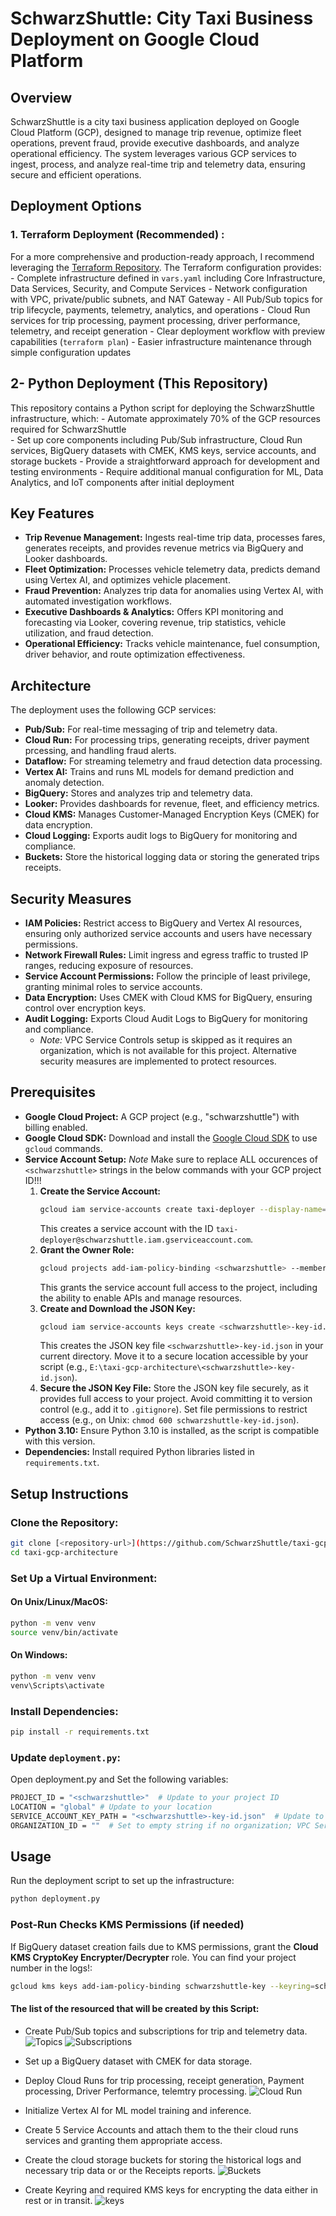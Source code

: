 # SchwarzShuttle: City Taxi Business Deployment on Google Cloud Platform

## Overview
SchwarzShuttle is a city taxi business application deployed on Google Cloud Platform (GCP), designed to manage trip revenue, optimize fleet operations, prevent fraud, provide executive dashboards, and analyze operational efficiency. The system leverages various GCP services to ingest, process, and analyze real-time trip and telemetry data, ensuring secure and efficient operations.

## Deployment Options

### 1. Terraform Deployment (Recommended) : 
   For a more comprehensive and production-ready approach, I recommend leveraging the [Terraform Repository](https://github.com/SchwarzShuttle/Infrastructure-Terraform).
   The Terraform configuration provides:
      - Complete infrastructure defined in `vars.yaml` including Core Infrastructure, Data Services, Security, and Compute Services 
      - Network configuration with VPC, private/public subnets, and NAT Gateway 
      - All Pub/Sub topics for trip lifecycle, payments, telemetry, analytics, and operations 
      - Cloud Run services for trip processing, payment processing, driver performance, telemetry, and receipt generation 
      - Clear deployment workflow with preview capabilities (`terraform plan`) 
      - Easier infrastructure maintenance through simple configuration updates

## 2- Python Deployment (This Repository)
   This repository contains a Python script for deploying the SchwarzShuttle infrastructure, which:
      - Automate approximately 70% of the GCP resources required for SchwarzShuttle  
      - Set up core components including Pub/Sub infrastructure, Cloud Run services, BigQuery datasets with CMEK, KMS keys, service accounts, and storage buckets 
      - Provide a straightforward approach for development and testing environments 
      - Require additional manual configuration for ML, Data Analytics, and IoT components after initial deployment

## Key Features
- **Trip Revenue Management:** Ingests real-time trip data, processes fares, generates receipts, and provides revenue metrics via BigQuery and Looker dashboards.
- **Fleet Optimization:** Processes vehicle telemetry data, predicts demand using Vertex AI, and optimizes vehicle placement.
- **Fraud Prevention:** Analyzes trip data for anomalies using Vertex AI, with automated investigation workflows.
- **Executive Dashboards & Analytics:** Offers KPI monitoring and forecasting via Looker, covering revenue, trip statistics, vehicle utilization, and fraud detection.
- **Operational Efficiency:** Tracks vehicle maintenance, fuel consumption, driver behavior, and route optimization effectiveness.

## Architecture
The deployment uses the following GCP services:
- **Pub/Sub:** For real-time messaging of trip and telemetry data.
- **Cloud Run:** For processing trips, generating receipts, driver payment prcessing, and handling fraud alerts.
- **Dataflow:** For streaming telemetry and fraud detection data processing.
- **Vertex AI:** Trains and runs ML models for demand prediction and anomaly detection.
- **BigQuery:** Stores and analyzes trip and telemetry data.
- **Looker:** Provides dashboards for revenue, fleet, and efficiency metrics.
- **Cloud KMS:** Manages Customer-Managed Encryption Keys (CMEK) for data encryption.
- **Cloud Logging:** Exports audit logs to BigQuery for monitoring and compliance.
- **Buckets:** Store the historical logging data or storing the generated trips receipts.
## Security Measures
- **IAM Policies:** Restrict access to BigQuery and Vertex AI resources, ensuring only authorized service accounts and users have necessary permissions.
- **Network Firewall Rules:** Limit ingress and egress traffic to trusted IP ranges, reducing exposure of resources.
- **Service Account Permissions:** Follow the principle of least privilege, granting minimal roles to service accounts.
- **Data Encryption:** Uses CMEK with Cloud KMS for BigQuery, ensuring control over encryption keys.
- **Audit Logging:** Exports Cloud Audit Logs to BigQuery for monitoring and compliance.
  - *Note:* VPC Service Controls setup is skipped as it requires an organization, which is not available for this project. Alternative security measures are implemented to protect resources.

## Prerequisites
- **Google Cloud Project:** A GCP project (e.g., "schwarzshuttle") with billing enabled.
- **Google Cloud SDK:** Download and install the [Google Cloud SDK](https://cloud.google.com/sdk/docs/install) to use `gcloud` commands.
- **Service Account Setup:**
  *Note* Make sure to replace ALL occurences of `<schwarzshuttle>` strings in the below commands with your GCP project ID!!!
  1. **Create the Service Account:**
     ```bash
     gcloud iam service-accounts create taxi-deployer --display-name="taxi-deployer" --description="Service account for deploying SchwarzShuttle infrastructure"  --project=<schwarzshuttle>
     ```
     This creates a service account with the ID `taxi-deployer@schwarzshuttle.iam.gserviceaccount.com`.
  2. **Grant the Owner Role:**
     ```bash
     gcloud projects add-iam-policy-binding <schwarzshuttle> --member="serviceAccount:taxi-deployer@<schwarzshuttle>.iam.gserviceaccount.com" --role="roles/owner"
     ```
     This grants the service account full access to the project, including the ability to enable APIs and manage resources.
  3. **Create and Download the JSON Key:**
     ```bash
     gcloud iam service-accounts keys create <schwarzshuttle>-key-id.json --iam-account=taxi-deployer@<schwarzshuttle>.iam.gserviceaccount.com --project=<schwarzshuttle>
     ```
     This creates the JSON key file `<schwarzshuttle>-key-id.json` in your current directory. Move it to a secure location accessible by your script (e.g., `E:\taxi-gcp-architecture\<schwarzshuttle>-key-id.json`).
  4. **Secure the JSON Key File:**
     Store the JSON key file securely, as it provides full access to your project. Avoid committing it to version control (e.g., add it to `.gitignore`).
     Set file permissions to restrict access (e.g., on Unix: `chmod 600 schwarzshuttle-key-id.json`).
- **Python 3.10:** Ensure Python 3.10 is installed, as the script is compatible with this version.
- **Dependencies:** Install required Python libraries listed in `requirements.txt`.

## Setup Instructions
### Clone the Repository:
```bash
git clone [<repository-url>](https://github.com/SchwarzShuttle/taxi-gcp-architecture.git)
cd taxi-gcp-architecture
```

### Set Up a Virtual Environment:
#### On Unix/Linux/MacOS:
```bash
python -m venv venv
source venv/bin/activate
```

#### On Windows:
```bash
python -m venv venv
venv\Scripts\activate
```

### Install Dependencies:
```bash
pip install -r requirements.txt
```

### Update `deployment.py`:
Open deployment.py and Set the following variables:
```bash
PROJECT_ID = "<schwarzshuttle>"  # Update to your project ID
LOCATION = "global" # Update to your location
SERVICE_ACCOUNT_KEY_PATH = "<schwarzshuttle>-key-id.json"  # Update to your service account key path
ORGANIZATION_ID = ""  # Set to empty string if no organization; VPC Service Controls requires an organization
```

## Usage
Run the deployment script to set up the infrastructure:
```bash
python deployment.py
```

### Post-Run Checks KMS Permissions (if needed)
 If BigQuery dataset creation fails due to KMS permissions, grant the **Cloud KMS CryptoKey Encrypter/Decrypter** role. You can find your project number in the logs!:
 ```bash
 gcloud kms keys add-iam-policy-binding schwarzshuttle-key --keyring=schwarzshuttle-keyring --location=global --project=<PROJECT_ID> --member=serviceAccount:bq-<PROJECT_NUMBER>@bigquery-encryption.iam.gserviceaccount.com --role=roles/cloudkms.cryptoKeyEncrypterDecrypter
```

#### The list of the resourced that will be created by this Script:   

- Create Pub/Sub topics and subscriptions for trip and telemetry data.
![Topics](./assets/Topics.png)
![Subscriptions](./assets/PubSub-Subscriptions.png)

- Set up a BigQuery dataset with CMEK for data storage.

- Deploy Cloud Runs for trip processing, receipt generation, Payment processing, Driver Performance, telemtry processing.
![Cloud Run](./assets/CloudRuns.png)

- Initialize Vertex AI for ML model training and inference.

- Create 5 Service Accounts and attach them to the their cloud runs services and granting them appropriate access.

- Create the cloud storage buckets for storing the historical logs and necessary trip data or or the Receipts reports.
![Buckets](./assets/buckets.png)

- Create Keyring and required KMS keys for encrypting the data either in rest or in transit.
![keys](./assets/keys.png)

